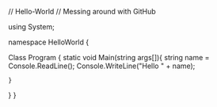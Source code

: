 // Hello-World
// Messing around with GitHub

using System;

namespace HelloWorld {

  Class Program {
    static void Main(string args[]){
      string name = Console.ReadLine();
      Console.WriteLine("Hello " + name);
      
    }
  }
}

